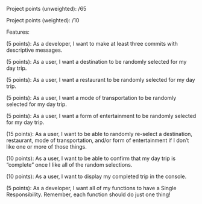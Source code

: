 Project points (unweighted): /65

Project points (weighted): /10

Features:

(5 points): As a developer, I want to make at least three commits with descriptive messages.

(5 points): As a user, I want a destination to be randomly selected for my day trip.

(5 points): As a user, I want a restaurant to be randomly selected for my day trip.

(5 points): As a user, I want a mode of transportation to be randomly selected for my day trip.

(5 points): As a user, I want a form of entertainment to be randomly selected for my day trip.

(15 points): As a user, I want to be able to randomly re-select a destination, restaurant, mode of transportation, and/or form of entertainment if I don’t like one or more of those things.

(10 points): As a user, I want to be able to confirm that my day trip is “complete” once I like all of the random selections.

(10 points): As a user, I want to display my completed trip in the console.

(5 points): As a developer, I want all of my functions to have a Single Responsibility. Remember, each function should do just one thing!
